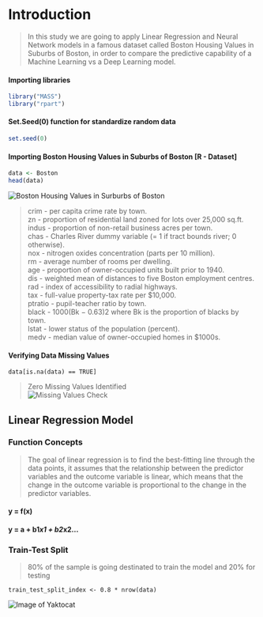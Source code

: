 # Introduction

>In this study we are going to apply Linear Regression and Neural Network models in a famous dataset called Boston Housing Values in Suburbs of Boston, in order to compare the predictive capability of a Machine Learning vs a Deep Learning model.

#### Importing libraries

```R
library("MASS")
library("rpart")
```
#### Set.Seed(0) function for standardize random data

```R
set.seed(0)
```

#### Importing Boston Housing Values in Suburbs of Boston [R - Dataset]

```R
data <- Boston
head(data)
```
![Boston Housing Values in Surburbs of Boston](https://imgur.com/bful7SL.png)

> crim - per capita crime rate by town. \
zn - proportion of residential land zoned for lots over 25,000 sq.ft. \
indus - proportion of non-retail business acres per town. \
chas - Charles River dummy variable (= 1 if tract bounds river; 0 otherwise). \
nox - nitrogen oxides concentration (parts per 10 million). \
rm - average number of rooms per dwelling. \
age - proportion of owner-occupied units built prior to 1940. \
dis - weighted mean of distances to five Boston employment centres. \
rad - index of accessibility to radial highways. \
tax - full-value property-tax rate per \$10,000. \
ptratio - pupil-teacher ratio by town. \
black - 1000(Bk − 0.63)2 where Bk is the proportion of blacks by town. \
lstat - lower status of the population (percent). \
medv - median value of owner-occupied homes in \$1000s. 


#### Verifying Data Missing Values 

```{r setup, include=FALSE}
data[is.na(data) == TRUE]
```
>Zero Missing Values Identified \
![Missing Values Check](https://imgur.com/dWKwLgm.png)

## Linear Regression Model
### Function Concepts
> The goal of linear regression is to find the best-fitting line through the data points, it assumes that the relationship between the predictor variables and the outcome variable is linear, which means that the change in the outcome variable is proportional to the change in the predictor variables. 
#### y = f(x) 
#### y = a + b1*x1 + b2*x2...

### Train-Test Split 
> 80% of the sample is going destinated to train the model and 20% for testing

```{r setup, include=FALSE}
train_test_split_index <- 0.8 * nrow(data)
```





![Image of Yaktocat](https://octodex.github.com/images/yaktocat.jpeg)
